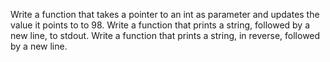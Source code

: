 Write a function that takes a pointer to an int as parameter and updates the value it points to to 98.
Write a function that prints a string, followed by a new line, to stdout.
Write a function that prints a string, in reverse, followed by a new line.
